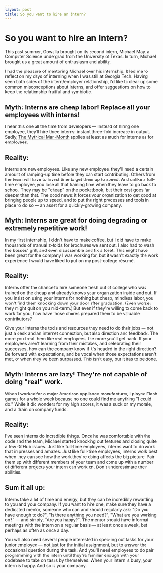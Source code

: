 ```yaml
---
layout: post
title: So you want to hire an intern?
---
```


# So you want to hire an intern?

This past summer, Gowalla brought on its second intern, Michael May, a Computer Science undergrad from the University of Texas. In turn, Michael brought us a great amount of enthusiasm and ability.

I had the pleasure of mentoring Michael over his internship. It led me to reflect on my days of interning when I was still at Georgia Tech. Having seen both sides of the intern/employer relationship, I'd like to clear up some common misconceptions about interns, and offer suggestions on how to keep the relationship fruitful and symbiotic.


## Myth: Interns are cheap labor! Replace all your employees with interns!

I hear this one all the time from developers &mdash; Instead of hiring one employee, they'll hire three interns: instant three-fold increase in output. Sadly, [The Mythical Man-Month](http://en.wikipedia.org/wiki/The_Mythical_Man_Month#The_mythical_man-month) applies at least as much for interns as for employees.

## Reality:

Interns are new employees. Like any new employee, they'll need a certain amount of ramping-up time before they can start contributing. Others from the team will have to invest time to get them up to speed. And unlike a full-time employee, you lose all that training time when they leave to go back to school. They may be "cheap" on the pocketbook, but their cost goes far deeper than that. The good news: it forces your organization to get good at bringing people up to speed, and to put the right processes and tools in place to do so &mdash; an asset for a quickly-growing company.


## Myth: Interns are great for doing degrading or extremely repetitive work!

In my first internship, I didn't have to make coffee, but I did have to make thousands of manual z-folds for brochures we sent out.  I also had to wash the bosses' grill, and even disassemble and fix a toilet. This might have been great for the company I was working for, but it wasn't exactly the work experience I would have liked to put on my post-college résumé.

## Reality:

Interns offer the chance to hire someone fresh out of college who was trained on the cheap and already knows your organization inside and out. If you insist on using your interns for nothing but cheap, mindless labor, you won't find them knocking down your door after graduation. (Even worse: they might quit on you mid-term.) But even if they're willing to come back to work for you, how have those chores prepared them to be valuable contributors?

Give your interns the tools and resources they need to do their jobs &mdash; not just a desk and an internet connection, but also direction and feedback. The more you treat them like real employees, the more you'll get back. If your employees aren't learning from their mistakes, and celebrating their successes, how can the company know if it's headed in the right direction? Be forward with expectations, and be vocal when those expectations aren't met, or when they've been surpassed. This isn't easy, but it has to be done.


## Myth: Interns are lazy! They're not capable of doing "real" work.

When I worked for a major American appliance manufacturer, I played Flash games for a whole week because no one could find me anything "I could do." While it did wonders for my high scores, it was a suck on my morale, and a drain on company funds.

## Reality:

I've seen interns do incredible things. Once he was comfortable with the code and the team, Michael started knocking out features and closing quite a few GitHub issues. Just like full-time employees, interns want to do work that impresses and amazes. Just like full-time employees, interns work best when they can see how the work they're doing affects the big picture. Pair them up with different members of your team and come up with a number of different projects your intern can work on. Don't underestimate their abilities.


## Sum it all up:

Interns take a lot of time and energy, but they can be incredibly rewarding to you and your company. If you want to hire one, make sure they have a dedicated mentor, someone who can and should regularly ask: "Do you have enough to do?", "Is there anything you need?", "What are you working on?" &mdash; and simply, "Are you happy?". The mentor should have informal meetings with the intern on a regular basis &mdash; at least once a week, but perhaps as often as once a day.

You will also need several people interested in spec-ing out tasks for your junior employee &mdash; not just for the initial assignment, but to answer the occasional question during the task. And you'll need employees to do pair programming with the intern until they're familiar enough with your codebase to take on tasks by themselves. When your intern is busy, your intern is happy. And so is your company.
